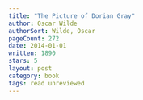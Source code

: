 ```yaml
---
title: "The Picture of Dorian Gray"
author: Oscar Wilde
authorSort: Wilde, Oscar
pageCount: 272
date: 2014-01-01
written: 1890
stars: 5
layout: post
category: book
tags: read unreviewed
---
```

